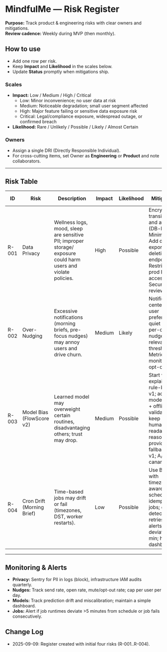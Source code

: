 # MindfulMe — Risk Register

**Purpose:** Track product & engineering risks with clear owners and mitigations.  
**Review cadence:** Weekly during MVP (then monthly).

## How to use

- Add one row per risk.
- Keep **Impact** and **Likelihood** in the scales below.
- Update **Status** promptly when mitigations ship.

### Scales

- **Impact:** Low / Medium / High / Critical  
  - Low: Minor inconvenience; no user data at risk  
  - Medium: Noticeable degradation; small user segment affected  
  - High: Major feature failing or sensitive data exposure risk  
  - Critical: Legal/compliance exposure, widespread outage, or confirmed breach
- **Likelihood:** Rare / Unlikely / Possible / Likely / Almost Certain

### Owners

- Assign a single DRI (Directly Responsible Individual).  
- For cross-cutting items, set Owner as **Engineering** or **Product** and note collaborators.

---

## Risk Table

| ID | Risk | Description | Impact | Likelihood | Mitigation | Owner | Status | Target Date |
|----|------|-------------|--------|------------|------------|-------|--------|-------------|
| R-001 | Data Privacy | Wellness logs, mood, sleep are sensitive PII; improper storage/ exposure could harm users and violate policies. | High | Possible | Encrypt in transit (TLS) and at rest (DB-level). Minimize PII. Add data export + deletion endpoints. Restrict prod DB access. Security review in CI. | Engineering | Open | 2025-09-20 |
| R-002 | Over-Nudging | Excessive notifications (morning briefs, pre-focus nudges) may annoy users and drive churn. | Medium | Likely | Notification center with user preferences, quiet hours, per-day nudge caps, relevance thresholds. Metrics to monitor opt-outs. | Product | Open | 2025-09-22 |
| R-003 | Model Bias (FlowScore v2) | Learned model may overweight certain routines, disadvantaging others; trust may drop. | Medium | Possible | Start with explainable rule-based v1; add model cards + offline validation; keep human-readable reasons; provide fallback to v1; A/B canary. | ML | Open | 2025-10-10 |
| R-004 | Cron Drift (Morning Brief) | Time-based jobs may drift or fail (timezones, DST, worker restarts). | Low | Possible | Use BullMQ with timezone-aware schedules; idempotent jobs; drift detection & retries; SLO alerts if run deviates >5 min; health dashboard. | Engineering | Open | 2025-09-25 |

---

## Monitoring & Alerts

- **Privacy:** Sentry for PII in logs (block), infrastructure IAM audits quarterly.
- **Nudges:** Track send rate, open rate, mute/opt-out rate; cap per user per day.
- **Models:** Track prediction drift and miscalibration; maintain a simple dashboard.
- **Jobs:** Alert if job runtimes deviate >5 minutes from schedule or job fails consecutively.

## Change Log

- 2025-09-09: Register created with initial four risks (R-001..R-004).
